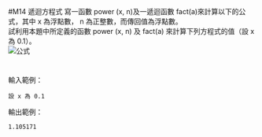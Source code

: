 #M14 遞迴方程式
寫一函數 power (x, n)及一遞迴函數 fact(a)來計算以下的公式，其中 x 為浮點數， n 為正整數，而傳回值為浮點數。<br>
試利用本題中所定義的函數 power (x, n) 及 fact(a) 來計算下列方程式的值（設 x 為 0.1）。<br>
![公式](http://upload.lsforum.net/users/public/n8595d2t173.png) 
#
輸入範例： 
```
設 x 為 0.1
```
輸出範例：
```
1.105171
```
